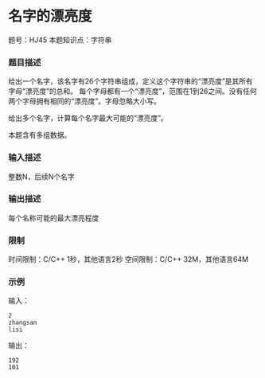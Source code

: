 # 名字的漂亮度

题号：HJ45
本题知识点：字符串

### 题目描述

给出一个名字，该名字有26个字符串组成，定义这个字符串的“漂亮度”是其所有字母“漂亮度”的总和。
每个字母都有一个“漂亮度”，范围在1到26之间。没有任何两个字母拥有相同的“漂亮度”。字母忽略大小写。

给出多个名字，计算每个名字最大可能的“漂亮度”。

本题含有多组数据。

### 输入描述

整数N，后续N个名字

### 输出描述

每个名称可能的最大漂亮程度

### 限制

时间限制：C/C++ 1秒，其他语言2秒 
空间限制：C/C++ 32M，其他语言64M

### 示例

输入：
```
2
zhangsan
lisi
```

输出：
```
192
101
```